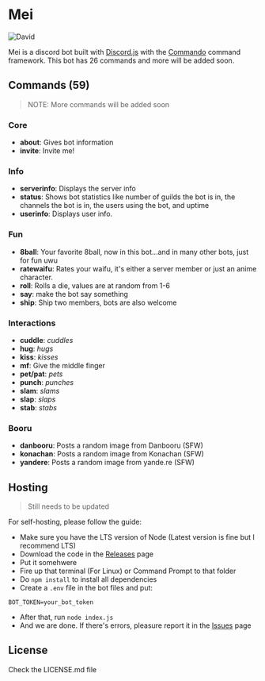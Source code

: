 # Mei
![David](https://david-dm.org/itsYuuki/mei-discord.svg)

Mei is a discord bot built with [Discord.js](https://discordjs.org) with the [Commando](https://github.com/discordjs/Commando) command framework. This bot has 26 commands and more will be added soon.
## Commands (59)
> NOTE: More commands will be added soon

### Core
* **about**: Gives bot information
* **invite**: Invite me!

### Info
* **serverinfo**: Displays the server info
* **status**: Shows bot statistics like number of guilds the bot is in, the channels the bot is in, the users using the bot, and uptime
* **userinfo**: Displays user info.

### Fun
* **8ball**: Your favorite 8ball, now in this bot...and in many other bots, just for fun uwu
* **ratewaifu**: Rates your waifu, it's either a server member or just an anime character.
* **roll**: Rolls a die, values are at random from 1-6
* **say**: make the bot say something
* **ship**: Ship two members, bots are also welcome

### Interactions
* **cuddle**: *cuddles*
* **hug**: *hugs*
* **kiss**: *kisses*
* **mf**: Give the middle finger
* **pet/pat**: *pets*
* **punch**: *punches*
* **slam**: *slams*
* **slap**: *slaps*
* **stab**: *stabs*

### Booru
* **danbooru**: Posts a random image from Danbooru (SFW)
* **konachan**: Posts a random image from Konachan (SFW)
* **yandere**: Posts a random image from yande.re (SFW)

## Hosting
> Still needs to be updated

For self-hosting, please follow the guide:
* Make sure you have the LTS version of Node (Latest version is fine but I recommend LTS)
* Download the code in the [Releases](https://github.com/itsYuuki/mei-discord/releases) page
* Put it somehwere
* Fire up that terminal (For Linux) or Command Prompt to that folder
* Do `npm install` to install all dependencies
* Create a `.env` file in the bot files and put:
```
BOT_TOKEN=your_bot_token
```
* After that, run `node index.js`
* And we are done. If there's errors, pleasure report it in the [Issues](https://github.com/itsYuuki/mei-discord/issues) page

## License
Check the LICENSE.md file
